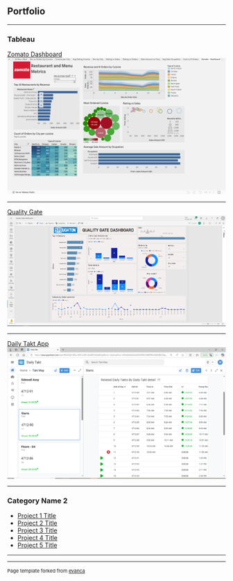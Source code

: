 ## Portfolio

---

### Tableau

[Zomato Dashboard](/sample_page)
<img src="images/Zomato Dashboard.png?raw=true"/>

---
[Quality Gate](/pdf/sample_presentation.pdf)
<img src="images/Quality Gate Dashboard.png?raw=true"/>

---
[Daily Takt App](http://example.com/)
<img src="images/Daily Takt Sheet.png?raw=true"/>

---

### Category Name 2

- [Project 1 Title](http://example.com/)
- [Project 2 Title](http://example.com/)
- [Project 3 Title](http://example.com/)
- [Project 4 Title](http://example.com/)
- [Project 5 Title](http://example.com/)

---




---
<p style="font-size:11px">Page template forked from <a href="https://github.com/evanca/quick-portfolio">evanca</a></p>
<!-- Remove above link if you don't want to attibute -->
